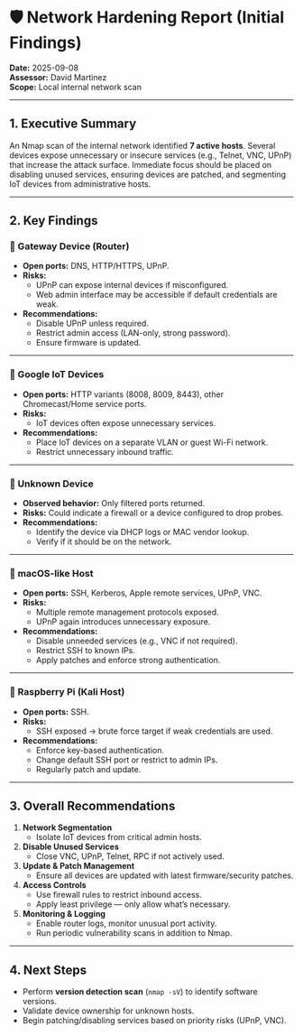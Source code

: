 # 🛡️ Network Hardening Report (Initial Findings)

**Date:** 2025-09-08  
**Assessor:** David Martinez  
**Scope:** Local internal network scan  

---

## 1. Executive Summary
An Nmap scan of the internal network identified **7 active hosts**. Several devices expose unnecessary or insecure services (e.g., Telnet, VNC, UPnP) that increase the attack surface. Immediate focus should be placed on disabling unused services, ensuring devices are patched, and segmenting IoT devices from administrative hosts.  

---

## 2. Key Findings

### 🔹 Gateway Device (Router)
- **Open ports:** DNS, HTTP/HTTPS, UPnP.  
- **Risks:**  
  - UPnP can expose internal devices if misconfigured.  
  - Web admin interface may be accessible if default credentials are weak.  
- **Recommendations:**  
  - Disable UPnP unless required.  
  - Restrict admin access (LAN-only, strong password).  
  - Ensure firmware is updated.  

---

### 🔹 Google IoT Devices
- **Open ports:** HTTP variants (8008, 8009, 8443), other Chromecast/Home service ports.  
- **Risks:**  
  - IoT devices often expose unnecessary services.  
- **Recommendations:**  
  - Place IoT devices on a separate VLAN or guest Wi-Fi network.  
  - Restrict unnecessary inbound traffic.  

---

### 🔹 Unknown Device
- **Observed behavior:** Only filtered ports returned.  
- **Risks:** Could indicate a firewall or a device configured to drop probes.  
- **Recommendations:**  
  - Identify the device via DHCP logs or MAC vendor lookup.  
  - Verify if it should be on the network.  

---

### 🔹 macOS-like Host
- **Open ports:** SSH, Kerberos, Apple remote services, UPnP, VNC.  
- **Risks:**  
  - Multiple remote management protocols exposed.  
  - UPnP again introduces unnecessary exposure.  
- **Recommendations:**  
  - Disable unneeded services (e.g., VNC if not required).  
  - Restrict SSH to known IPs.  
  - Apply patches and enforce strong authentication.  

---

### 🔹 Raspberry Pi (Kali Host)
- **Open ports:** SSH.  
- **Risks:**  
  - SSH exposed → brute force target if weak credentials are used.  
- **Recommendations:**  
  - Enforce key-based authentication.  
  - Change default SSH port or restrict to admin IPs.  
  - Regularly patch and update.  

---

## 3. Overall Recommendations
1. **Network Segmentation**  
   - Isolate IoT devices from critical admin hosts.  
2. **Disable Unused Services**  
   - Close VNC, UPnP, Telnet, RPC if not actively used.  
3. **Update & Patch Management**  
   - Ensure all devices are updated with latest firmware/security patches.  
4. **Access Controls**  
   - Use firewall rules to restrict inbound access.  
   - Apply least privilege — only allow what’s necessary.  
5. **Monitoring & Logging**  
   - Enable router logs, monitor unusual port activity.  
   - Run periodic vulnerability scans in addition to Nmap.  

---

## 4. Next Steps
- Perform **version detection scan** (`nmap -sV`) to identify software versions.  
- Validate device ownership for unknown hosts.  
- Begin patching/disabling services based on priority risks (UPnP, VNC).  
